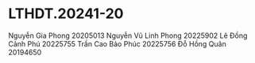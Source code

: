 # LTHDT.20241-20
Nguyễn Gia Phong 20205013
Nguyễn Vũ Linh Phong 20225902
Lê Đồng Cảnh Phú 20225755
Trần Cao Bảo Phúc 20225756
Đỗ Hồng Quân 20194650
